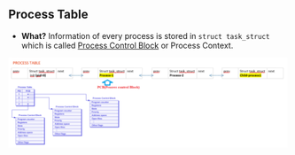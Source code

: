## Process Table
- **What?** Information of every process is stored in `struct task_struct` which is called [Process Control Block](PCB) or Process Context.

<img src=pcb.png width=800/>
